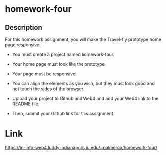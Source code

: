 # homework-four

## Description

For this homework assignment, you will make the Travel-fly prototype home page responsive.

- You must create a project named homework-four.

- Your home page must look like the prototype

- Your page must be responsive.

- You can align the elements as you wish, but they must look good and not touch the sides of the browser.

- Upload your project to Github and Web4 and add your Web4 link to the README file.

- Then, submit your Github link for this assignment.

# Link

https://in-info-web4.luddy.indianapolis.iu.edu/~palmeroa/homework-four/
